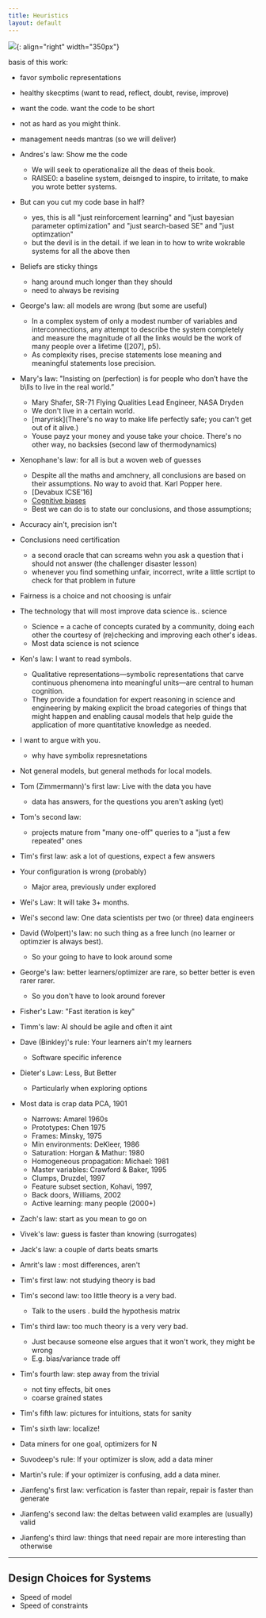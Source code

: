 ```yaml
---
title: Heuristics
layout: default
---
```


![](https://divergentmba.files.wordpress.com/2010/04/knowledge-funnel-762867.png){: align="right" width="350px"}

basis of this work:

- favor symbolic representations
- healthy skecptims (want to read, reflect, doubt, revise, improve)
- want the code. want the code to be short
- not as hard as you might think.
- management needs mantras (so we will deliver)

  
- Andres's law: Show me the code
   - We will seek to operationalize all the deas of theis book. 
   - RAISE0: a baseline system, deisnged to inspire, to irritate, to make you wrote better systems.

- But can you cut my code base in half?
   - yes, this is all "just reinforcement learning" and "just bayesian parameter
     optimization" and "just search-based SE" and "just optimzation"
   - but the devil is in the detail. if we lean in to how to write wokrable systems for
     all the above then 

- Beliefs are sticky things
   - hang around much longer than they should
   - need to always be revising

- George's law: all models are wrong (but some are useful)
    - In a complex system of only a modest number of variables and interconnections, any attempt to describe the system completely and measure the magnitude of all the links would be the work of many people over a lifetime ([207], p5).
    - As complexity rises, precise statements lose meaning and meaningful statements lose precision.


- Mary's law: "Insisting on (perfection) is for people who don’t have the b\lls to live in the real world.”
   - Mary Shafer, SR-71 Flying Qualities Lead Engineer, NASA Dryden
   - We don't live in a certain world. 
   - [maryrisk](There's no way to make life perfectly safe; you can't get out of it alive.)
   - Youse payz your money and youse take your choice. There's no other way, no backsies (second
     law of thermodynamics)

- Xenophane's law: for all is but a woven web of guesses
   - Despite all the maths and amchnery, all conclusions are based on their assumptions. No way to
     avoid that. Karl Popper here.
   - [Devabux ICSE'16]
   - [Cognitive biases](cognitivebias)
   - Best we can do is to state our conclusions, and those assumptions; 

- Accuracy ain't, precision isn't

- Conclusions need certification
   - a second oracle that can screams wehn you ask a question that i should not answer
     (the challenger disaster lesson)
   - whenever you find something unfair, incorrect, write a little scrtipt to check for 
     that problem in future

- Fairness is a choice and not choosing is unfair

- The technology that will most improve data science is.. science
   - Science = a cache of concepts curated by a community, doing each
     other the courtesy of (re)checking and improving each other's ideas.
   - Most data science is not science

- Ken's law: I want to read symbols. 
   - Qualitative representations—symbolic representations that carve continuous phenomena into meaningful units—are central to human cognition.
   -  They provide a foundation for expert reasoning in science and engineering by making explicit the broad categories of things that might happen and enabling causal models that help guide the application of more quantitative knowledge as needed. 

- I want to argue with you.
    - why have symbolix represnetations

- Not general models, but general methods for local models.

- Tom (Zimmermann)'s first law:  Live with the data you have
    - data has answers, for the questions you aren't asking (yet)

- Tom's second law:
   - projects mature from "many one-off" queries to a "just a few repeated"  ones

- Tim's first law: ask a lot of questions, expect a few answers

- Your configuration is wrong (probably)
   - Major area, previously under explored

- Wei's Law: It will take 3+ months.

- Wei's second law: One data scientists per two (or three) data engineers

- David (Wolpert)'s law: no such thing as a free lunch (no learner or optimzier is always best).
   - So your going to have to look around some

- George's law: better learners/optimizer are rare, so better better is even rarer rarer.
   - So you don't have to look around forever

- Fisher's Law: "Fast iteration is key"

- Timm's law: AI should be agile and often it aint

- Dave (Binkley)'s rule: Your learners ain't my learners
   - Software specific inference

- Dieter's Law: Less, But Better
   - Particularly when exploring options

- Most data is crap data PCA, 1901
   - Narrows: Amarel 1960s
   - Prototypes: Chen 1975
   - Frames: Minsky, 1975
   - Min environments: DeKleer, 1986
   - Saturation: Horgan & Mathur: 1980
   - Homogeneous propagation: Michael: 1981
   - Master variables: Crawford & Baker, 1995
   - Clumps, Druzdel, 1997
   - Feature subset section, Kohavi, 1997,
   - Back doors, Williams, 2002
   - Active learning: many people (2000+)

- Zach's law: start as you mean to go on

- Vivek's law:  guess is faster than knowing (surrogates)

- Jack's law: a couple of darts beats smarts

- Amrit's law : most differences, aren't

- Tim's first law: not studying theory is bad

- Tim's second law: too little theory is a very bad.
    - Talk to the users . build the hypothesis matrix

- Tim's third law: too much theory is a very very bad.
    - Just because someone else argues that it won't work, they might be wrong
    - E.g. bias/variance trade off

- Tim's fourth law: step away from the trivial
   - not tiny effects, bit ones
   - coarse grained states

- Tim's fifth law: pictures for intuitions, stats for sanity

- Tim's sixth law: localize!

- Data miners for one goal, optimizers for N

- Suvodeep's rule: If your optimizer is slow, add a data miner

- Martin's rule: if your optimizer is confusing, add a data miner.

- Jianfeng's first law: verfication is faster than repair, repair is faster than generate

- Jianfeng's second law: the deltas between valid examples are (usually) valid

- Jianfeng's third law: things that need repair are more interesting than otherwise



----

## Design Choices for Systems

- Speed of model
- Speed of constraints
